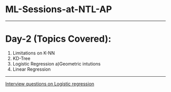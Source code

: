 <p align="center">
  
</p>

# ML-Sessions-at-NTL-AP
---
# Day-2 (Topics Covered):
  1. Limitations on K-NN
  2. KD-Tree
  3. Logistic Regression
     a)Geometric intutions
  4. Linear Regression
---
[Interview questions on Logistic regression](https://github.com/Amrit-Kumar-Singha/ML-Sessions-at-NTL-AP/blob/main/session2/Logistic%20Regression.docx)

